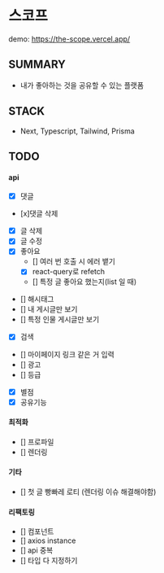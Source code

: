 # 스코프

demo: https://the-scope.vercel.app/

## SUMMARY

- 내가 좋아하는 것을 공유할 수 있는 플랫폼

## STACK

- Next, Typescript, Tailwind, Prisma

## TODO

#### api

- [x] 댓글
- [x]댓글 삭제
- [x] 글 삭제
- [x] 글 수정
- [x] 좋아요
  - [] 여러 번 호출 시 에러 뱉기
  - [x] react-query로 refetch
  - [] 특정 글 좋아요 했는지(list 일 때)
- [] 해시태그
- [] 내 게시글만 보기
- [] 특정 인물 게시글만 보기
- [x] 검색
- [] 마이페이지 링크 같은 거 입력
- [] 광고
- [] 등급
- [x] 별점
- [x] 공유기능

#### 최적화

- [] 프로파일
- [] 렌더링

#### 기타

- [] 첫 글 빵빠레 로티 (렌더링 이슈 해결해야함)

#### 리팩토링

- [] 컴포넌트
- [] axios instance
- [] api 중복
- [] 타입 다 지정하기
